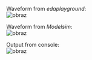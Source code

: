 Waveform from *edaplayground*: <br/>
![obraz](https://user-images.githubusercontent.com/43972902/117541331-b0ae1d00-b013-11eb-8af0-e19042127373.png)

Waveform from *Modelsim*: <br/>
![obraz](https://user-images.githubusercontent.com/43972902/117541321-a429c480-b013-11eb-81c6-f99332998c57.png)

Output from console: <br/>
![obraz](https://user-images.githubusercontent.com/43972902/117541346-befc3900-b013-11eb-97d0-99613f4d51f6.png)
